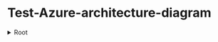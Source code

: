 # Test-Azure-architecture-diagram

<details>
<summary>Root</summary>

- Branch 1
  - Leaf 1.1
  - Leaf 1.2
- Branch 2
  - Leaf 2.1
    - Sub-leaf 2.1.1

</details>

